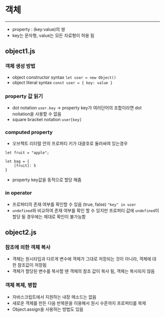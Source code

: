 # 객체
---
- property : (key:value)의 쌍
- key는 문자형, value는 모든 자료형이 허용 됨
  

## object1.js



### 객체 생성 방법
- object constructor syntax `let user = new Object()`
- object literal syntax `const user = { key: value }`


### property 값 읽기
- dot notation `user.key`
    -> property key가 여러단어의 조합이라면 dot noitation을 사용할 수 없음
- square bracket notation `user[key]`


### computed property
- 오브젝트 리터럴 안의 프로퍼티 키가 대괄호로 둘러싸여 있는경우
```
let fruit = "apple";

let bag = {
    [fruit]: 5
}
```
- property key값을 동적으로 할당 해줌


### in operator
- 프로퍼티의 존재 여부를 확인할 수 있음 (true, false)   `"key" in user`
- `undefined`와 비교하여 존재 여부를 확인 할 수 있지만 프로퍼티 값에 `undefined`이 할당 될 경우에는 제대로 확인이 불가능함




## object2.js



### 참조에 의한 객체 복사
- 객체는 원시타입과 다르게 변수에 객체가 그대로 저장되는 것이 아니라, 객체에 대한 참조값이 저장됨
- 객체가 할당된 변수를 복사할 땐 객체의 참조 값이 복사 됨, 객체는 복사되지 않음


### 객체 복제, 병합
- 자바스크립트에서 지원하는 내장 메소드는 없음
- 새로운 객체를 만든 다음 반복문을 이용해서 원시 수준까지 프로퍼티를 복제
- Object.assign을 사용하는 방법도 있음